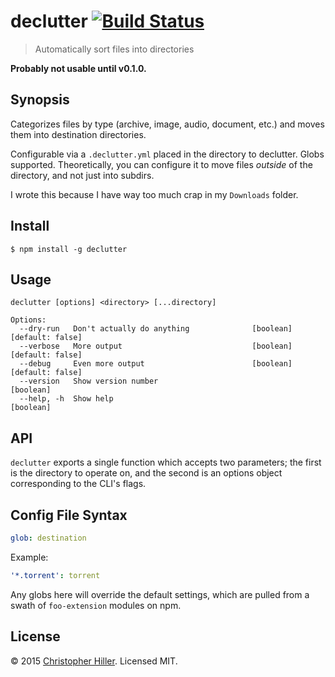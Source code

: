 # declutter [![Build Status](https://travis-ci.org/boneskull/declutter.svg?branch=master)](https://travis-ci.org/boneskull/declutter)

> Automatically sort files into directories 

**Probably not usable until v0.1.0.**

## Synopsis

Categorizes files by type (archive, image, audio, document, etc.) and moves them into destination directories.

Configurable via a `.declutter.yml` placed in the directory to declutter.  Globs supported.  Theoretically, you can configure it to move files *outside* of the directory, and not just into subdirs.

I wrote this because I have way too much crap in my `Downloads` folder.  

## Install

```shell
$ npm install -g declutter
```

## Usage

```
declutter [options] <directory> [...directory]

Options:
  --dry-run   Don't actually do anything              [boolean] [default: false]
  --verbose   More output                             [boolean] [default: false]
  --debug     Even more output                        [boolean] [default: false]
  --version   Show version number                                      [boolean]
  --help, -h  Show help                                                [boolean]
```

## API

`declutter` exports a single function which accepts two parameters; the first is the directory to operate on, and the second is an options object corresponding to the CLI's flags.

## Config File Syntax

```yaml
glob: destination
```

Example:

```yaml
'*.torrent': torrent
```

Any globs here will override the default settings, which are pulled from a swath of `foo-extension` modules on npm.

## License

© 2015 [Christopher Hiller](https://boneskull.com).  Licensed MIT.
